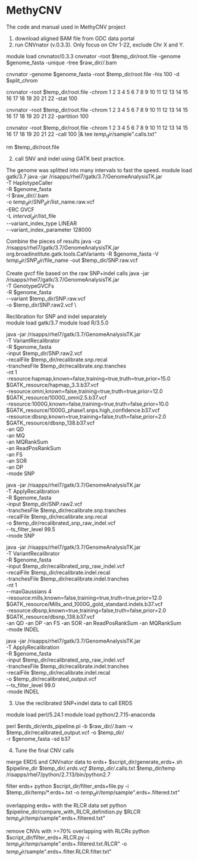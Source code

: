 # MethyCNV
The code and manual used in MethyCNV project

1. download aligned BAM file from GDC data portal
2. run CNVnator (v.0.3.3). Only focus on Chr 1-22, exclude Chr X and Y.

module load cnvnator/0.3.3
cnvnator  -root $temp_dir/root.file  -genome  $genome_fasta  -unique  -tree $raw_dir/*/*.bam

cnvnator -genome $genome_fasta -root $temp_dir/root.file -his 100 -d $split_chrom

cnvnator -root $temp_dir/root.file -chrom 1 2 3 4 5 6 7 8 9 10 11 12 13 14 15 16 17 18 19 20 21 22  -stat 100

cnvnator -root $temp_dir/root.file -chrom 1 2 3 4 5 6 7 8 9 10 11 12 13 14 15 16 17 18 19 20 21 22  -partition 100

cnvnator -root $temp_dir/root.file -chrom 1 2 3 4 5 6 7 8 9 10 11 12 13 14 15 16 17 18 19 20 21 22  -call 100 |& tee $temp_dir/$sample".calls.txt"

rm $temp_dir/root.file


2. call SNV and indel using GATK best practice. 

The genome was splitted into many intervals to fast the speed.
module load gatk/3.7
java -jar /risapps/rhel7/gatk/3.7/GenomeAnalysisTK.jar \
-T HaplotypeCaller \
-R $genome_fasta \
-I $raw_dir/*/*.bam \
-o $temp_dir/SNP_dir/$list_name.raw.vcf \
-ERC GVCF \
-L $interval_dir/$list_file \
--variant_index_type LINEAR \
--variant_index_parameter 128000 

Combine the pieces of results
java -cp  /risapps/rhel7/gatk/3.7/GenomeAnalysisTK.jar org.broadinstitute.gatk.tools.CatVariants -R  $genome_fasta -V $temp_dir/SNP_dir/$file_name -out  $temp_dir/SNP.raw.vcf

Create gvcf file based on the raw SNP+indel calls
java -jar /risapps/rhel7/gatk/3.7/GenomeAnalysisTK.jar \
   -T GenotypeGVCFs  \
   -R $genome_fasta  \
   --variant $temp_dir/SNP.raw.vcf \
   -o $temp_dir/SNP.raw2.vcf \
   
Reclibration for SNP and indel separately  
module load gatk/3.7
module load R/3.5.0   

java -jar /risapps/rhel7/gatk/3.7/GenomeAnalysisTK.jar \
   -T VariantRecalibrator \
   -R $genome_fasta  \
   -input $temp_dir/SNP.raw2.vcf \
   -recalFile $temp_dir/recalibrate.snp.recal \
   -tranchesFile $temp_dir/recalibrate.snp.tranches \
   -nt 1 \
   -resource:hapmap,known=false,training=true,truth=true,prior=15.0 $GATK_resource/hapmap_3.3.b37.vcf \
   -resource:omni,known=false,training=true,truth=true,prior=12.0 $GATK_resource/1000G_omni2.5.b37.vcf \
   -resource:1000G,known=false,training=true,truth=false,prior=10.0 $GATK_resource/1000G_phase1.snps.high_confidence.b37.vcf \
   -resource:dbsnp,known=true,training=false,truth=false,prior=2.0 $GATK_resource/dbsnp_138.b37.vcf \
   -an QD \
   -an MQ \
   -an MQRankSum \
   -an ReadPosRankSum \
   -an FS \
   -an SOR \
   -an DP \
   -mode SNP
   

java -jar /risapps/rhel7/gatk/3.7/GenomeAnalysisTK.jar \
   -T ApplyRecalibration \
   -R $genome_fasta \
   -input $temp_dir/SNP.raw2.vcf \
   -tranchesFile $temp_dir/recalibrate.snp.tranches \
   -recalFile $temp_dir/recalibrate.snp.recal \
   -o $temp_dir/recalibrated_snp_raw_indel.vcf  \
   --ts_filter_level 99.5 \
   -mode SNP


java -jar /risapps/rhel7/gatk/3.7/GenomeAnalysisTK.jar \
   -T VariantRecalibrator \
   -R $genome_fasta  \
   -input $temp_dir/recalibrated_snp_raw_indel.vcf \
   -recalFile $temp_dir/recalibrate.indel.recal \
   -tranchesFile $temp_dir/recalibrate.indel.tranches \
   -nt 1 \
   --maxGaussians 4 \
   -resource:mills,known=false,training=true,truth=true,prior=12.0 $GATK_resource/Mills_and_1000G_gold_standard.indels.b37.vcf  \
   -resource:dbsnp,known=true,training=false,truth=false,prior=2.0 $GATK_resource/dbsnp_138.b37.vcf \
   -an QD    -an DP -an FS -an SOR -an ReadPosRankSum -an MQRankSum  \
   -mode INDEL   

java -jar /risapps/rhel7/gatk/3.7/GenomeAnalysisTK.jar \
   -T ApplyRecalibration \
   -R $genome_fasta \
   -input $temp_dir/recalibrated_snp_raw_indel.vcf \
   -tranchesFile $temp_dir/recalibrate.indel.tranches \
   -recalFile $temp_dir/recalibrate.indel.recal \
   -o $temp_dir/recalibrated_output.vcf  \
   --ts_filter_level 99.0 \
   -mode INDEL

3. Use the reclibrated SNP+indel data to call ERDS

module load perl/5.24.1
module load python/2.7.15-anaconda

perl $erds_dir/erds_pipeline.pl -b $raw_dir/*/*.bam -v $temp_dir/recalibrated_output.vcf -o $temp_dir/  \
-r $genome_fasta -sd b37

4. Tune the final CNV calls

merge ERDS and CNVnator data to erds+
$script_dir/generate_erds+.sh $pipeline_dir $temp_dir/*.erds.vcf  $temp_dir/*.calls.txt  $temp_dir/temp  /risapps/rhel7/python/2.7.13/bin/python2.7

filter erds+
python $script_dir/filter_erds+file.py -i $temp_dir/temp/*.erds+.txt -o $temp_dir/temp/$sample".erds+.filtered.txt"

overlapping erds+ with the RLCR data set
python $pipeline_dir/compare_with_RLCR_definition.py  $RLCR   $temp_dir/temp/$sample".erds+.filtered.txt"

remove CNVs with >=70% overlapping with RLCRs
python $script_dir/filter_erds+.RLCR.py -i  $temp_dir/temp/$sample".erds+.filtered.txt.RLCR"  -o $temp_dir/$sample".erds+.filter.RLCR.filter.txt"

